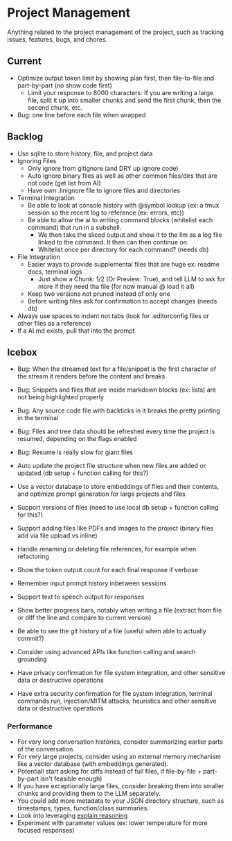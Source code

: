 # Project Management

Anything related to the project management of the project, such as tracking issues, features, bugs, and chores.

## Current

* Optimize output token limit by showing plan first, then file-to-file and part-by-part (no show code first)
  * Limit your response to 8000 characters: If you are writing a large file, split it up into smaller chunks and send the first chunk, then the second chunk, etc.
* Bug: one line before each file when wrapped

## Backlog

* Use sqlite to store history, file, and project data
* Ignoring Files
    * Only ignore from gitignore (and DRY up ignore code)
    * Auto ignore binary files as well as other common files/dirs that are not code (get list from AI)
    * Have own .linignore file to ignore files and directories
* Terminal Integration
    * Be able to look at console history with @symbol lookup (ex: a tmux session so the recent log to reference (ex: errors, etc))
    * Be able to allow the ai to writing command blocks (whitelist each command) that run in a subshell.
      * We then take the sliced output and show it to the llm as a log file linked to the command. It then can then continue on.
      * Whitelist once per directory for each command? (needs db)
* File Integration
    * Easier ways to provide supplemental files that are huge ex: readme docs, terminal logs
      * Just show a Chunk: 1/2 (Or Preview: True), and tell LLM to ask for more if they need tha file (for now manual @ load it all)
    * Keep two versions not pruned instead of only one
    * Before writing files ask for confirmation to accept changes (needs db)
* Always use spaces to indent not tabs (look for .editorconfig files or other files as a reference)
* If a AI.md exists, pull that into the prompt

## Icebox

* Bug: When the streamed text for a file/snippet is the first character of the stream it renders before the content and breaks
* Bug: Snippets and files that are inside markdown blocks (ex: lists) are not being highlighted properly
* Bug: Any source code file with backticks in it breaks the pretty printing in the terminal
* Bug: Files and tree data should be refreshed every time the project is resumed, depending on the flags enabled
* Bug: Resume is really slow for giant files

* Auto update the project file structure when new files are added or updated (db setup + function calling for this?)
* Use a vector database to store embeddings of files and their contents, and optimize prompt generation for large projects and files
* Support versions of files (need to use local db setup + function calling for this?)
* Support adding files like PDFs and images to the project (binary files add via file upload vs inline)
* Handle renaming or deleting file references, for example when refactoring
* Show the token output count for each final response if verbose
* Remember input prompt history inbetween sessions
* Support text to speech output for responses
* Show better progress bars, notably when writing a file (extract from file or diff the line and compare to current version)
* Be able to see the git history of a file (useful when able to actually commit?)
* Consider using advanced APIs like function calling and search grounding
* Have privacy confirmation for file system integration, and other sensitive data or destructive operations
* Have extra security confirmation for file system integration, terminal commands run, injection/MITM attacks, heuristics and other sensitive data or destructive operations

### Performance

* For very long conversation histories, consider summarizing earlier parts of the conversation.
* For very large projects, consider using an external memory mechanism like a vector database (with embeddings generated).
* Potentiall start asking for diffs instead of full files, if file-by-file + part-by-part isn't feasible enough)
* If you have exceptionally large files, consider breaking them into smaller chunks and providing them to the LLM separately.
* You could add more metadata to your JSON directory structure, such as timestamps, types, function/class summaries.
* Look into leveraging [explain reasoning](https://cloud.google.com/vertex-ai/generative-ai/docs/learn/prompts/explain-reasoning)
* Experiment with parameter values (ex: lower temperature for more focused responses)
